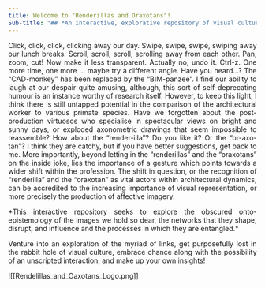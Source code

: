 ```yaml
---
title: Welcome to "Renderillas and Oraxotans"!
Sub-title: "## *An interactive, explorative repository of visual culture through an architectural lens*"
---
```

  <p align="justify">Click, click, click, clicking away our day. Swipe, swipe, swipe, swiping away our lunch breaks. Scroll, scroll, scroll, scrolling away from each other. Pan, zoom, cut! Now make it less transparent. Actually no, undo it. Ctrl-z. One more time, one more … maybe try a different angle. Have you heard…? The “CAD-monkey” has been replaced by the “BIM-panzee”. I find our ability to laugh at our despair quite amusing, although, this sort of self-deprecating humour is an instance worthy of research itself. However, to keep this light, I think there is still untapped potential in the comparison of the architectural worker to various primate species. Have we forgotten about the post-production virtuosos who specialise in spectacular views on bright and sunny days, or exploded axonometric drawings that seem impossible to reassemble? How about the “render-illa”? Do you like it? Or the “or-axo-tan”? I think they are catchy, but if you have better suggestions, get back to me. More importantly, beyond letting in the “renderillas” and the “oraxotans” on the inside joke, lies the importance of a gesture which points towards a wider shift within the profession. The shift in question, or the recognition of “renderilla” and the “oraxotan” as vital actors within architectural dynamics, can be accredited to the increasing importance of visual representation, or more precisely the production of affective imagery. </p>
<p align="justify">*This interactive repository seeks to explore the obscured onto-epistemology of the images we hold so dear, the networks that they shape, disrupt, and influence and the processes in which they are entangled.* </p>
  
 <p align="justify">Venture into an exploration of the myriad of links, get purposefully lost in the rabbit hole of visual culture, embrace chance along with the possibility of an unscripted interaction, and make up your own insights! </p> 

![[Rendelillas_and_Oaxotans_Logo.png]]

